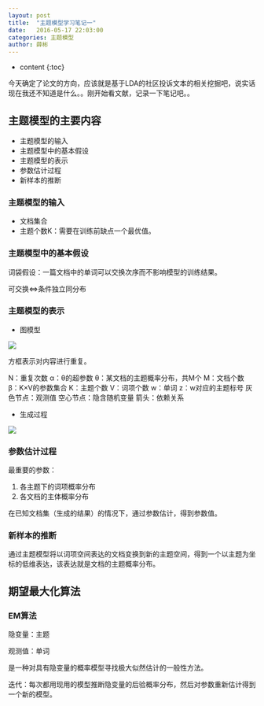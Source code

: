 ```yaml
---
layout: post
title:  "主题模型学习笔记一"
date:   2016-05-17 22:03:00
categories: 主题模型
author: 薛彬
---
```


* content
{:toc}

今天确定了论文的方向，应该就是基于LDA的社区投诉文本的相关挖掘吧，说实话现在我还不知道是什么。。刚开始看文献，记录一下笔记吧。。




## 主题模型的主要内容

- 主题模型的输入
- 主题模型中的基本假设
- 主题模型的表示
- 参数估计过程
- 新样本的推断

### 主题模型的输入

- 文档集合
- 主题个数K：需要在训练前缺点一个最优值。

### 主题模型中的基本假设

词袋假设：一篇文档中的单词可以交换次序而不影响模型的训练结果。

可交换<=>条件独立同分布

### 主题模型的表示

- 图模型

![](http://i.imgur.com/6wufMHW.png)

方框表示对内容进行重复。

N：重复次数
α：θ的超参数
θ：某文档的主题概率分布，共M个
M：文档个数
β：K×V的参数集合
K：主题个数
V：词项个数
w：单词
z：w对应的主题标号
灰色节点：观测值
空心节点：隐含随机变量
箭头：依赖关系


- 生成过程

![](http://i.imgur.com/MWg6KUd.png)

### 参数估计过程

最重要的参数：

1. 各主题下的词项概率分布
2. 各文档的主体概率分布

在已知文档集（生成的结果）的情况下，通过参数估计，得到参数值。

### 新样本的推断

通过主题模型将以词项空间表达的文档变换到新的主题空间，得到一个以主题为坐标的低维表达，该表达就是文档的主题概率分布。

## 期望最大化算法

### EM算法

隐变量：主题

观测值：单词

是一种对具有隐变量的概率模型寻找极大似然估计的一般性方法。

迭代：每次都用现用的模型推断隐变量的后验概率分布，然后对参数重新估计得到一个新的模型。

